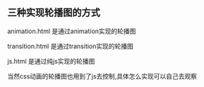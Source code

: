 ## 三种实现轮播图的方式
animation.html 是通过animation实现的轮播图


transition.html 是通过transition实现的轮播图


js.html 是通过纯js实现的轮播图


当然css动画的轮播图也用到了js去控制,具体怎么实现可以自己去观察
